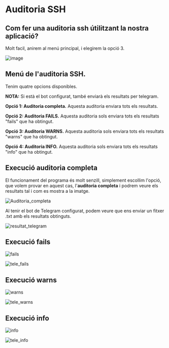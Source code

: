 # Auditoria SSH

## Com fer una auditoria ssh útilitzant la nostra aplicació?

Molt facil, anirem al menú principal, i elegirem la opció 3.

![image](https://user-images.githubusercontent.com/80519737/169099657-16579727-91c8-4f0e-8d83-b90aa7c2d63d.png)

## Menú de l'auditoria SSH.

Tenim quatre opcions disponibles.

**NOTA:** Si està el bot configurat, també enviarà els resultats per telegram.

**Opció 1:  Auditoria completa.** Aquesta auditoria enviara tots els resultats.

**Opció 2: Auditoria FAILS.** Aquesta auditoria sols enviara tots els resultats "fails" que ha obtingut.

**Opció 3: Auditoria WARNS.** Aquesta auditoria sols enviara tots els resultats "warns" que ha obtingut.

**Opció 4: Auditoria INFO.** Aquesta auditoria sols enviara tots els resultats "info" que ha obtingut.

## Execució auditoria completa

El funcionament del programa és molt senzill, simplement escollim l'opció, que volem provar en aquest cas, l'**auditoria completa** i podrem veure els resultats tal i com es mostra a la imatge.

![Auditoria_completa](https://user-images.githubusercontent.com/80519737/169100816-95fcc4d0-3753-44ed-b00f-411a92d04af2.png)

Al tenir el bot de Telegram configurat, podem veure que ens enviar un fitxer .txt amb els resultats obtinguts.

![resultat_telegram](https://user-images.githubusercontent.com/80519737/169101033-f7c8d78d-e00e-4ef3-8a60-a131ac03034f.png)

## Execució fails

![fails](https://user-images.githubusercontent.com/56296299/169371666-b5fb1aac-c91b-4027-ae97-3dab48e0a0ae.png)

![tele_fails](https://user-images.githubusercontent.com/56296299/169372643-5fdf6ae4-cf39-4256-a86a-cbb5647f8f6f.png)

## Execució warns

![warns](https://user-images.githubusercontent.com/56296299/169371728-99a95d8b-b23f-4f21-8348-fe861d69c21e.png)

![tele_warns](https://user-images.githubusercontent.com/56296299/169372701-c986d8b6-e583-491a-afc3-c626465febb7.png)

## Execució info

![info](https://user-images.githubusercontent.com/56296299/169371795-30acbda3-7736-4302-9bc6-db0806ba9e94.png)

![tele_info](https://user-images.githubusercontent.com/56296299/169372661-f8e360b1-8379-4bf5-bc02-1651340800b4.png)
